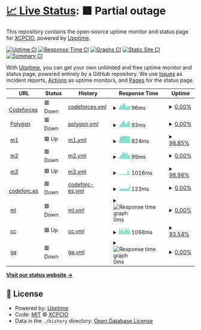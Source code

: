 # [📈 Live Status](https://codeforces.uptime.xcpcio.com): <!--live status--> **🟧 Partial outage**

This repository contains the open-source uptime monitor and status page for [XCPCIO](https://xcpcio.com), powered by [Upptime](https://github.com/upptime/upptime).

[![Uptime CI](https://github.com/XCPCIO/codeforces.uptime/workflows/Uptime%20CI/badge.svg)](https://github.com/XCPCIO/codeforces.uptime/actions?query=workflow%3A%22Uptime+CI%22)
[![Response Time CI](https://github.com/XCPCIO/codeforces.uptime/workflows/Response%20Time%20CI/badge.svg)](https://github.com/XCPCIO/codeforces.uptime/actions?query=workflow%3A%22Response+Time+CI%22)
[![Graphs CI](https://github.com/XCPCIO/codeforces.uptime/workflows/Graphs%20CI/badge.svg)](https://github.com/XCPCIO/codeforces.uptime/actions?query=workflow%3A%22Graphs+CI%22)
[![Static Site CI](https://github.com/XCPCIO/codeforces.uptime/workflows/Static%20Site%20CI/badge.svg)](https://github.com/XCPCIO/codeforces.uptime/actions?query=workflow%3A%22Static+Site+CI%22)
[![Summary CI](https://github.com/XCPCIO/codeforces.uptime/workflows/Summary%20CI/badge.svg)](https://github.com/XCPCIO/codeforces.uptime/actions?query=workflow%3A%22Summary+CI%22)

With [Upptime](https://upptime.js.org), you can get your own unlimited and free uptime monitor and status page, powered entirely by a GitHub repository. We use [Issues](https://github.com/XCPCIO/codeforces.uptime/issues) as incident reports, [Actions](https://github.com/XCPCIO/codeforces.uptime/actions) as uptime monitors, and [Pages](https://codeforces.uptime.xcpcio.com) for the status page.

<!--start: status pages-->
<!-- This summary is generated by Upptime (https://github.com/upptime/upptime) -->
<!-- Do not edit this manually, your changes will be overwritten -->
<!-- prettier-ignore -->
| URL | Status | History | Response Time | Uptime |
| --- | ------ | ------- | ------------- | ------ |
| <img alt="" src="https://icons.duckduckgo.com/ip3/codeforces.com.ico" height="13"> [Codeforces](https://codeforces.com) | 🟥 Down | [codeforces.yml](https://github.com/xcpcio/codeforces.uptime/commits/HEAD/history/codeforces.yml) | <details><summary><img alt="Response time graph" src="./graphs/codeforces/response-time-week.png" height="20"> 96ms</summary><br><a href="https://codeforces.uptime.xcpcio.com/history/codeforces"><img alt="Response time 348" src="https://img.shields.io/endpoint?url=https%3A%2F%2Fraw.githubusercontent.com%2Fxcpcio%2Fcodeforces.uptime%2FHEAD%2Fapi%2Fcodeforces%2Fresponse-time.json"></a><br><a href="https://codeforces.uptime.xcpcio.com/history/codeforces"><img alt="24-hour response time 72" src="https://img.shields.io/endpoint?url=https%3A%2F%2Fraw.githubusercontent.com%2Fxcpcio%2Fcodeforces.uptime%2FHEAD%2Fapi%2Fcodeforces%2Fresponse-time-day.json"></a><br><a href="https://codeforces.uptime.xcpcio.com/history/codeforces"><img alt="7-day response time 96" src="https://img.shields.io/endpoint?url=https%3A%2F%2Fraw.githubusercontent.com%2Fxcpcio%2Fcodeforces.uptime%2FHEAD%2Fapi%2Fcodeforces%2Fresponse-time-week.json"></a><br><a href="https://codeforces.uptime.xcpcio.com/history/codeforces"><img alt="30-day response time 102" src="https://img.shields.io/endpoint?url=https%3A%2F%2Fraw.githubusercontent.com%2Fxcpcio%2Fcodeforces.uptime%2FHEAD%2Fapi%2Fcodeforces%2Fresponse-time-month.json"></a><br><a href="https://codeforces.uptime.xcpcio.com/history/codeforces"><img alt="1-year response time 306" src="https://img.shields.io/endpoint?url=https%3A%2F%2Fraw.githubusercontent.com%2Fxcpcio%2Fcodeforces.uptime%2FHEAD%2Fapi%2Fcodeforces%2Fresponse-time-year.json"></a></details> | <details><summary><a href="https://codeforces.uptime.xcpcio.com/history/codeforces">0.00%</a></summary><a href="https://codeforces.uptime.xcpcio.com/history/codeforces"><img alt="All-time uptime 82.93%" src="https://img.shields.io/endpoint?url=https%3A%2F%2Fraw.githubusercontent.com%2Fxcpcio%2Fcodeforces.uptime%2FHEAD%2Fapi%2Fcodeforces%2Fuptime.json"></a><br><a href="https://codeforces.uptime.xcpcio.com/history/codeforces"><img alt="24-hour uptime 0.00%" src="https://img.shields.io/endpoint?url=https%3A%2F%2Fraw.githubusercontent.com%2Fxcpcio%2Fcodeforces.uptime%2FHEAD%2Fapi%2Fcodeforces%2Fuptime-day.json"></a><br><a href="https://codeforces.uptime.xcpcio.com/history/codeforces"><img alt="7-day uptime 0.00%" src="https://img.shields.io/endpoint?url=https%3A%2F%2Fraw.githubusercontent.com%2Fxcpcio%2Fcodeforces.uptime%2FHEAD%2Fapi%2Fcodeforces%2Fuptime-week.json"></a><br><a href="https://codeforces.uptime.xcpcio.com/history/codeforces"><img alt="30-day uptime 0.00%" src="https://img.shields.io/endpoint?url=https%3A%2F%2Fraw.githubusercontent.com%2Fxcpcio%2Fcodeforces.uptime%2FHEAD%2Fapi%2Fcodeforces%2Fuptime-month.json"></a><br><a href="https://codeforces.uptime.xcpcio.com/history/codeforces"><img alt="1-year uptime 29.12%" src="https://img.shields.io/endpoint?url=https%3A%2F%2Fraw.githubusercontent.com%2Fxcpcio%2Fcodeforces.uptime%2FHEAD%2Fapi%2Fcodeforces%2Fuptime-year.json"></a></details>
| <img alt="" src="https://icons.duckduckgo.com/ip3/polygon.codeforces.com.ico" height="13"> [Polygon](https://polygon.codeforces.com) | 🟥 Down | [polygon.yml](https://github.com/xcpcio/codeforces.uptime/commits/HEAD/history/polygon.yml) | <details><summary><img alt="Response time graph" src="./graphs/polygon/response-time-week.png" height="20"> 93ms</summary><br><a href="https://codeforces.uptime.xcpcio.com/history/polygon"><img alt="Response time 1064" src="https://img.shields.io/endpoint?url=https%3A%2F%2Fraw.githubusercontent.com%2Fxcpcio%2Fcodeforces.uptime%2FHEAD%2Fapi%2Fpolygon%2Fresponse-time.json"></a><br><a href="https://codeforces.uptime.xcpcio.com/history/polygon"><img alt="24-hour response time 87" src="https://img.shields.io/endpoint?url=https%3A%2F%2Fraw.githubusercontent.com%2Fxcpcio%2Fcodeforces.uptime%2FHEAD%2Fapi%2Fpolygon%2Fresponse-time-day.json"></a><br><a href="https://codeforces.uptime.xcpcio.com/history/polygon"><img alt="7-day response time 93" src="https://img.shields.io/endpoint?url=https%3A%2F%2Fraw.githubusercontent.com%2Fxcpcio%2Fcodeforces.uptime%2FHEAD%2Fapi%2Fpolygon%2Fresponse-time-week.json"></a><br><a href="https://codeforces.uptime.xcpcio.com/history/polygon"><img alt="30-day response time 96" src="https://img.shields.io/endpoint?url=https%3A%2F%2Fraw.githubusercontent.com%2Fxcpcio%2Fcodeforces.uptime%2FHEAD%2Fapi%2Fpolygon%2Fresponse-time-month.json"></a><br><a href="https://codeforces.uptime.xcpcio.com/history/polygon"><img alt="1-year response time 1117" src="https://img.shields.io/endpoint?url=https%3A%2F%2Fraw.githubusercontent.com%2Fxcpcio%2Fcodeforces.uptime%2FHEAD%2Fapi%2Fpolygon%2Fresponse-time-year.json"></a></details> | <details><summary><a href="https://codeforces.uptime.xcpcio.com/history/polygon">0.00%</a></summary><a href="https://codeforces.uptime.xcpcio.com/history/polygon"><img alt="All-time uptime 89.83%" src="https://img.shields.io/endpoint?url=https%3A%2F%2Fraw.githubusercontent.com%2Fxcpcio%2Fcodeforces.uptime%2FHEAD%2Fapi%2Fpolygon%2Fuptime.json"></a><br><a href="https://codeforces.uptime.xcpcio.com/history/polygon"><img alt="24-hour uptime 0.00%" src="https://img.shields.io/endpoint?url=https%3A%2F%2Fraw.githubusercontent.com%2Fxcpcio%2Fcodeforces.uptime%2FHEAD%2Fapi%2Fpolygon%2Fuptime-day.json"></a><br><a href="https://codeforces.uptime.xcpcio.com/history/polygon"><img alt="7-day uptime 0.00%" src="https://img.shields.io/endpoint?url=https%3A%2F%2Fraw.githubusercontent.com%2Fxcpcio%2Fcodeforces.uptime%2FHEAD%2Fapi%2Fpolygon%2Fuptime-week.json"></a><br><a href="https://codeforces.uptime.xcpcio.com/history/polygon"><img alt="30-day uptime 0.00%" src="https://img.shields.io/endpoint?url=https%3A%2F%2Fraw.githubusercontent.com%2Fxcpcio%2Fcodeforces.uptime%2FHEAD%2Fapi%2Fpolygon%2Fuptime-month.json"></a><br><a href="https://codeforces.uptime.xcpcio.com/history/polygon"><img alt="1-year uptime 56.67%" src="https://img.shields.io/endpoint?url=https%3A%2F%2Fraw.githubusercontent.com%2Fxcpcio%2Fcodeforces.uptime%2FHEAD%2Fapi%2Fpolygon%2Fuptime-year.json"></a></details>
| <img alt="" src="https://icons.duckduckgo.com/ip3/m1.codeforces.com.ico" height="13"> [m1](https://m1.codeforces.com) | 🟩 Up | [m1.yml](https://github.com/xcpcio/codeforces.uptime/commits/HEAD/history/m1.yml) | <details><summary><img alt="Response time graph" src="./graphs/m1/response-time-week.png" height="20"> 824ms</summary><br><a href="https://codeforces.uptime.xcpcio.com/history/m1"><img alt="Response time 847" src="https://img.shields.io/endpoint?url=https%3A%2F%2Fraw.githubusercontent.com%2Fxcpcio%2Fcodeforces.uptime%2FHEAD%2Fapi%2Fm1%2Fresponse-time.json"></a><br><a href="https://codeforces.uptime.xcpcio.com/history/m1"><img alt="24-hour response time 826" src="https://img.shields.io/endpoint?url=https%3A%2F%2Fraw.githubusercontent.com%2Fxcpcio%2Fcodeforces.uptime%2FHEAD%2Fapi%2Fm1%2Fresponse-time-day.json"></a><br><a href="https://codeforces.uptime.xcpcio.com/history/m1"><img alt="7-day response time 824" src="https://img.shields.io/endpoint?url=https%3A%2F%2Fraw.githubusercontent.com%2Fxcpcio%2Fcodeforces.uptime%2FHEAD%2Fapi%2Fm1%2Fresponse-time-week.json"></a><br><a href="https://codeforces.uptime.xcpcio.com/history/m1"><img alt="30-day response time 868" src="https://img.shields.io/endpoint?url=https%3A%2F%2Fraw.githubusercontent.com%2Fxcpcio%2Fcodeforces.uptime%2FHEAD%2Fapi%2Fm1%2Fresponse-time-month.json"></a><br><a href="https://codeforces.uptime.xcpcio.com/history/m1"><img alt="1-year response time 863" src="https://img.shields.io/endpoint?url=https%3A%2F%2Fraw.githubusercontent.com%2Fxcpcio%2Fcodeforces.uptime%2FHEAD%2Fapi%2Fm1%2Fresponse-time-year.json"></a></details> | <details><summary><a href="https://codeforces.uptime.xcpcio.com/history/m1">98.85%</a></summary><a href="https://codeforces.uptime.xcpcio.com/history/m1"><img alt="All-time uptime 99.45%" src="https://img.shields.io/endpoint?url=https%3A%2F%2Fraw.githubusercontent.com%2Fxcpcio%2Fcodeforces.uptime%2FHEAD%2Fapi%2Fm1%2Fuptime.json"></a><br><a href="https://codeforces.uptime.xcpcio.com/history/m1"><img alt="24-hour uptime 100.00%" src="https://img.shields.io/endpoint?url=https%3A%2F%2Fraw.githubusercontent.com%2Fxcpcio%2Fcodeforces.uptime%2FHEAD%2Fapi%2Fm1%2Fuptime-day.json"></a><br><a href="https://codeforces.uptime.xcpcio.com/history/m1"><img alt="7-day uptime 98.85%" src="https://img.shields.io/endpoint?url=https%3A%2F%2Fraw.githubusercontent.com%2Fxcpcio%2Fcodeforces.uptime%2FHEAD%2Fapi%2Fm1%2Fuptime-week.json"></a><br><a href="https://codeforces.uptime.xcpcio.com/history/m1"><img alt="30-day uptime 98.94%" src="https://img.shields.io/endpoint?url=https%3A%2F%2Fraw.githubusercontent.com%2Fxcpcio%2Fcodeforces.uptime%2FHEAD%2Fapi%2Fm1%2Fuptime-month.json"></a><br><a href="https://codeforces.uptime.xcpcio.com/history/m1"><img alt="1-year uptime 98.78%" src="https://img.shields.io/endpoint?url=https%3A%2F%2Fraw.githubusercontent.com%2Fxcpcio%2Fcodeforces.uptime%2FHEAD%2Fapi%2Fm1%2Fuptime-year.json"></a></details>
| <img alt="" src="https://icons.duckduckgo.com/ip3/m2.codeforces.com.ico" height="13"> [m2](https://m2.codeforces.com) | 🟥 Down | [m2.yml](https://github.com/xcpcio/codeforces.uptime/commits/HEAD/history/m2.yml) | <details><summary><img alt="Response time graph" src="./graphs/m2/response-time-week.png" height="20"> 99ms</summary><br><a href="https://codeforces.uptime.xcpcio.com/history/m2"><img alt="Response time 232" src="https://img.shields.io/endpoint?url=https%3A%2F%2Fraw.githubusercontent.com%2Fxcpcio%2Fcodeforces.uptime%2FHEAD%2Fapi%2Fm2%2Fresponse-time.json"></a><br><a href="https://codeforces.uptime.xcpcio.com/history/m2"><img alt="24-hour response time 82" src="https://img.shields.io/endpoint?url=https%3A%2F%2Fraw.githubusercontent.com%2Fxcpcio%2Fcodeforces.uptime%2FHEAD%2Fapi%2Fm2%2Fresponse-time-day.json"></a><br><a href="https://codeforces.uptime.xcpcio.com/history/m2"><img alt="7-day response time 99" src="https://img.shields.io/endpoint?url=https%3A%2F%2Fraw.githubusercontent.com%2Fxcpcio%2Fcodeforces.uptime%2FHEAD%2Fapi%2Fm2%2Fresponse-time-week.json"></a><br><a href="https://codeforces.uptime.xcpcio.com/history/m2"><img alt="30-day response time 97" src="https://img.shields.io/endpoint?url=https%3A%2F%2Fraw.githubusercontent.com%2Fxcpcio%2Fcodeforces.uptime%2FHEAD%2Fapi%2Fm2%2Fresponse-time-month.json"></a><br><a href="https://codeforces.uptime.xcpcio.com/history/m2"><img alt="1-year response time 197" src="https://img.shields.io/endpoint?url=https%3A%2F%2Fraw.githubusercontent.com%2Fxcpcio%2Fcodeforces.uptime%2FHEAD%2Fapi%2Fm2%2Fresponse-time-year.json"></a></details> | <details><summary><a href="https://codeforces.uptime.xcpcio.com/history/m2">0.00%</a></summary><a href="https://codeforces.uptime.xcpcio.com/history/m2"><img alt="All-time uptime 83.11%" src="https://img.shields.io/endpoint?url=https%3A%2F%2Fraw.githubusercontent.com%2Fxcpcio%2Fcodeforces.uptime%2FHEAD%2Fapi%2Fm2%2Fuptime.json"></a><br><a href="https://codeforces.uptime.xcpcio.com/history/m2"><img alt="24-hour uptime 0.00%" src="https://img.shields.io/endpoint?url=https%3A%2F%2Fraw.githubusercontent.com%2Fxcpcio%2Fcodeforces.uptime%2FHEAD%2Fapi%2Fm2%2Fuptime-day.json"></a><br><a href="https://codeforces.uptime.xcpcio.com/history/m2"><img alt="7-day uptime 0.00%" src="https://img.shields.io/endpoint?url=https%3A%2F%2Fraw.githubusercontent.com%2Fxcpcio%2Fcodeforces.uptime%2FHEAD%2Fapi%2Fm2%2Fuptime-week.json"></a><br><a href="https://codeforces.uptime.xcpcio.com/history/m2"><img alt="30-day uptime 0.00%" src="https://img.shields.io/endpoint?url=https%3A%2F%2Fraw.githubusercontent.com%2Fxcpcio%2Fcodeforces.uptime%2FHEAD%2Fapi%2Fm2%2Fuptime-month.json"></a><br><a href="https://codeforces.uptime.xcpcio.com/history/m2"><img alt="1-year uptime 29.13%" src="https://img.shields.io/endpoint?url=https%3A%2F%2Fraw.githubusercontent.com%2Fxcpcio%2Fcodeforces.uptime%2FHEAD%2Fapi%2Fm2%2Fuptime-year.json"></a></details>
| <img alt="" src="https://icons.duckduckgo.com/ip3/m3.codeforces.com.ico" height="13"> [m3](https://m3.codeforces.com) | 🟩 Up | [m3.yml](https://github.com/xcpcio/codeforces.uptime/commits/HEAD/history/m3.yml) | <details><summary><img alt="Response time graph" src="./graphs/m3/response-time-week.png" height="20"> 1016ms</summary><br><a href="https://codeforces.uptime.xcpcio.com/history/m3"><img alt="Response time 726" src="https://img.shields.io/endpoint?url=https%3A%2F%2Fraw.githubusercontent.com%2Fxcpcio%2Fcodeforces.uptime%2FHEAD%2Fapi%2Fm3%2Fresponse-time.json"></a><br><a href="https://codeforces.uptime.xcpcio.com/history/m3"><img alt="24-hour response time 633" src="https://img.shields.io/endpoint?url=https%3A%2F%2Fraw.githubusercontent.com%2Fxcpcio%2Fcodeforces.uptime%2FHEAD%2Fapi%2Fm3%2Fresponse-time-day.json"></a><br><a href="https://codeforces.uptime.xcpcio.com/history/m3"><img alt="7-day response time 1016" src="https://img.shields.io/endpoint?url=https%3A%2F%2Fraw.githubusercontent.com%2Fxcpcio%2Fcodeforces.uptime%2FHEAD%2Fapi%2Fm3%2Fresponse-time-week.json"></a><br><a href="https://codeforces.uptime.xcpcio.com/history/m3"><img alt="30-day response time 735" src="https://img.shields.io/endpoint?url=https%3A%2F%2Fraw.githubusercontent.com%2Fxcpcio%2Fcodeforces.uptime%2FHEAD%2Fapi%2Fm3%2Fresponse-time-month.json"></a><br><a href="https://codeforces.uptime.xcpcio.com/history/m3"><img alt="1-year response time 709" src="https://img.shields.io/endpoint?url=https%3A%2F%2Fraw.githubusercontent.com%2Fxcpcio%2Fcodeforces.uptime%2FHEAD%2Fapi%2Fm3%2Fresponse-time-year.json"></a></details> | <details><summary><a href="https://codeforces.uptime.xcpcio.com/history/m3">98.96%</a></summary><a href="https://codeforces.uptime.xcpcio.com/history/m3"><img alt="All-time uptime 99.38%" src="https://img.shields.io/endpoint?url=https%3A%2F%2Fraw.githubusercontent.com%2Fxcpcio%2Fcodeforces.uptime%2FHEAD%2Fapi%2Fm3%2Fuptime.json"></a><br><a href="https://codeforces.uptime.xcpcio.com/history/m3"><img alt="24-hour uptime 100.00%" src="https://img.shields.io/endpoint?url=https%3A%2F%2Fraw.githubusercontent.com%2Fxcpcio%2Fcodeforces.uptime%2FHEAD%2Fapi%2Fm3%2Fuptime-day.json"></a><br><a href="https://codeforces.uptime.xcpcio.com/history/m3"><img alt="7-day uptime 98.96%" src="https://img.shields.io/endpoint?url=https%3A%2F%2Fraw.githubusercontent.com%2Fxcpcio%2Fcodeforces.uptime%2FHEAD%2Fapi%2Fm3%2Fuptime-week.json"></a><br><a href="https://codeforces.uptime.xcpcio.com/history/m3"><img alt="30-day uptime 98.23%" src="https://img.shields.io/endpoint?url=https%3A%2F%2Fraw.githubusercontent.com%2Fxcpcio%2Fcodeforces.uptime%2FHEAD%2Fapi%2Fm3%2Fuptime-month.json"></a><br><a href="https://codeforces.uptime.xcpcio.com/history/m3"><img alt="1-year uptime 99.11%" src="https://img.shields.io/endpoint?url=https%3A%2F%2Fraw.githubusercontent.com%2Fxcpcio%2Fcodeforces.uptime%2FHEAD%2Fapi%2Fm3%2Fuptime-year.json"></a></details>
| <img alt="" src="https://icons.duckduckgo.com/ip3/codeforc.es.ico" height="13"> [codeforc.es](https://codeforc.es) | 🟥 Down | [codeforc-es.yml](https://github.com/xcpcio/codeforces.uptime/commits/HEAD/history/codeforc-es.yml) | <details><summary><img alt="Response time graph" src="./graphs/codeforc-es/response-time-week.png" height="20"> 122ms</summary><br><a href="https://codeforces.uptime.xcpcio.com/history/codeforc-es"><img alt="Response time 119" src="https://img.shields.io/endpoint?url=https%3A%2F%2Fraw.githubusercontent.com%2Fxcpcio%2Fcodeforces.uptime%2FHEAD%2Fapi%2Fcodeforc-es%2Fresponse-time.json"></a><br><a href="https://codeforces.uptime.xcpcio.com/history/codeforc-es"><img alt="24-hour response time 291" src="https://img.shields.io/endpoint?url=https%3A%2F%2Fraw.githubusercontent.com%2Fxcpcio%2Fcodeforces.uptime%2FHEAD%2Fapi%2Fcodeforc-es%2Fresponse-time-day.json"></a><br><a href="https://codeforces.uptime.xcpcio.com/history/codeforc-es"><img alt="7-day response time 122" src="https://img.shields.io/endpoint?url=https%3A%2F%2Fraw.githubusercontent.com%2Fxcpcio%2Fcodeforces.uptime%2FHEAD%2Fapi%2Fcodeforc-es%2Fresponse-time-week.json"></a><br><a href="https://codeforces.uptime.xcpcio.com/history/codeforc-es"><img alt="30-day response time 109" src="https://img.shields.io/endpoint?url=https%3A%2F%2Fraw.githubusercontent.com%2Fxcpcio%2Fcodeforces.uptime%2FHEAD%2Fapi%2Fcodeforc-es%2Fresponse-time-month.json"></a><br><a href="https://codeforces.uptime.xcpcio.com/history/codeforc-es"><img alt="1-year response time 125" src="https://img.shields.io/endpoint?url=https%3A%2F%2Fraw.githubusercontent.com%2Fxcpcio%2Fcodeforces.uptime%2FHEAD%2Fapi%2Fcodeforc-es%2Fresponse-time-year.json"></a></details> | <details><summary><a href="https://codeforces.uptime.xcpcio.com/history/codeforc-es">0.00%</a></summary><a href="https://codeforces.uptime.xcpcio.com/history/codeforc-es"><img alt="All-time uptime 3.00%" src="https://img.shields.io/endpoint?url=https%3A%2F%2Fraw.githubusercontent.com%2Fxcpcio%2Fcodeforces.uptime%2FHEAD%2Fapi%2Fcodeforc-es%2Fuptime.json"></a><br><a href="https://codeforces.uptime.xcpcio.com/history/codeforc-es"><img alt="24-hour uptime 0.00%" src="https://img.shields.io/endpoint?url=https%3A%2F%2Fraw.githubusercontent.com%2Fxcpcio%2Fcodeforces.uptime%2FHEAD%2Fapi%2Fcodeforc-es%2Fuptime-day.json"></a><br><a href="https://codeforces.uptime.xcpcio.com/history/codeforc-es"><img alt="7-day uptime 0.00%" src="https://img.shields.io/endpoint?url=https%3A%2F%2Fraw.githubusercontent.com%2Fxcpcio%2Fcodeforces.uptime%2FHEAD%2Fapi%2Fcodeforc-es%2Fuptime-week.json"></a><br><a href="https://codeforces.uptime.xcpcio.com/history/codeforc-es"><img alt="30-day uptime 0.00%" src="https://img.shields.io/endpoint?url=https%3A%2F%2Fraw.githubusercontent.com%2Fxcpcio%2Fcodeforces.uptime%2FHEAD%2Fapi%2Fcodeforc-es%2Fuptime-month.json"></a><br><a href="https://codeforces.uptime.xcpcio.com/history/codeforc-es"><img alt="1-year uptime 0.00%" src="https://img.shields.io/endpoint?url=https%3A%2F%2Fraw.githubusercontent.com%2Fxcpcio%2Fcodeforces.uptime%2FHEAD%2Fapi%2Fcodeforc-es%2Fuptime-year.json"></a></details>
| <img alt="" src="https://icons.duckduckgo.com/ip3/codeforces.ml.ico" height="13"> [ml](https://codeforces.ml) | 🟥 Down | [ml.yml](https://github.com/xcpcio/codeforces.uptime/commits/HEAD/history/ml.yml) | <details><summary><img alt="Response time graph" src="./graphs/ml/response-time-week.png" height="20"> 0ms</summary><br><a href="https://codeforces.uptime.xcpcio.com/history/ml"><img alt="Response time 0" src="https://img.shields.io/endpoint?url=https%3A%2F%2Fraw.githubusercontent.com%2Fxcpcio%2Fcodeforces.uptime%2FHEAD%2Fapi%2Fml%2Fresponse-time.json"></a><br><a href="https://codeforces.uptime.xcpcio.com/history/ml"><img alt="24-hour response time 0" src="https://img.shields.io/endpoint?url=https%3A%2F%2Fraw.githubusercontent.com%2Fxcpcio%2Fcodeforces.uptime%2FHEAD%2Fapi%2Fml%2Fresponse-time-day.json"></a><br><a href="https://codeforces.uptime.xcpcio.com/history/ml"><img alt="7-day response time 0" src="https://img.shields.io/endpoint?url=https%3A%2F%2Fraw.githubusercontent.com%2Fxcpcio%2Fcodeforces.uptime%2FHEAD%2Fapi%2Fml%2Fresponse-time-week.json"></a><br><a href="https://codeforces.uptime.xcpcio.com/history/ml"><img alt="30-day response time 0" src="https://img.shields.io/endpoint?url=https%3A%2F%2Fraw.githubusercontent.com%2Fxcpcio%2Fcodeforces.uptime%2FHEAD%2Fapi%2Fml%2Fresponse-time-month.json"></a><br><a href="https://codeforces.uptime.xcpcio.com/history/ml"><img alt="1-year response time 0" src="https://img.shields.io/endpoint?url=https%3A%2F%2Fraw.githubusercontent.com%2Fxcpcio%2Fcodeforces.uptime%2FHEAD%2Fapi%2Fml%2Fresponse-time-year.json"></a></details> | <details><summary><a href="https://codeforces.uptime.xcpcio.com/history/ml">0.00%</a></summary><a href="https://codeforces.uptime.xcpcio.com/history/ml"><img alt="All-time uptime 57.91%" src="https://img.shields.io/endpoint?url=https%3A%2F%2Fraw.githubusercontent.com%2Fxcpcio%2Fcodeforces.uptime%2FHEAD%2Fapi%2Fml%2Fuptime.json"></a><br><a href="https://codeforces.uptime.xcpcio.com/history/ml"><img alt="24-hour uptime 0.00%" src="https://img.shields.io/endpoint?url=https%3A%2F%2Fraw.githubusercontent.com%2Fxcpcio%2Fcodeforces.uptime%2FHEAD%2Fapi%2Fml%2Fuptime-day.json"></a><br><a href="https://codeforces.uptime.xcpcio.com/history/ml"><img alt="7-day uptime 0.00%" src="https://img.shields.io/endpoint?url=https%3A%2F%2Fraw.githubusercontent.com%2Fxcpcio%2Fcodeforces.uptime%2FHEAD%2Fapi%2Fml%2Fuptime-week.json"></a><br><a href="https://codeforces.uptime.xcpcio.com/history/ml"><img alt="30-day uptime 0.00%" src="https://img.shields.io/endpoint?url=https%3A%2F%2Fraw.githubusercontent.com%2Fxcpcio%2Fcodeforces.uptime%2FHEAD%2Fapi%2Fml%2Fuptime-month.json"></a><br><a href="https://codeforces.uptime.xcpcio.com/history/ml"><img alt="1-year uptime 0.00%" src="https://img.shields.io/endpoint?url=https%3A%2F%2Fraw.githubusercontent.com%2Fxcpcio%2Fcodeforces.uptime%2FHEAD%2Fapi%2Fml%2Fuptime-year.json"></a></details>
| <img alt="" src="https://icons.duckduckgo.com/ip3/codeforces.cc.ico" height="13"> [cc](https://codeforces.cc) | 🟩 Up | [cc.yml](https://github.com/xcpcio/codeforces.uptime/commits/HEAD/history/cc.yml) | <details><summary><img alt="Response time graph" src="./graphs/cc/response-time-week.png" height="20"> 1068ms</summary><br><a href="https://codeforces.uptime.xcpcio.com/history/cc"><img alt="Response time 1046" src="https://img.shields.io/endpoint?url=https%3A%2F%2Fraw.githubusercontent.com%2Fxcpcio%2Fcodeforces.uptime%2FHEAD%2Fapi%2Fcc%2Fresponse-time.json"></a><br><a href="https://codeforces.uptime.xcpcio.com/history/cc"><img alt="24-hour response time 1081" src="https://img.shields.io/endpoint?url=https%3A%2F%2Fraw.githubusercontent.com%2Fxcpcio%2Fcodeforces.uptime%2FHEAD%2Fapi%2Fcc%2Fresponse-time-day.json"></a><br><a href="https://codeforces.uptime.xcpcio.com/history/cc"><img alt="7-day response time 1068" src="https://img.shields.io/endpoint?url=https%3A%2F%2Fraw.githubusercontent.com%2Fxcpcio%2Fcodeforces.uptime%2FHEAD%2Fapi%2Fcc%2Fresponse-time-week.json"></a><br><a href="https://codeforces.uptime.xcpcio.com/history/cc"><img alt="30-day response time 1069" src="https://img.shields.io/endpoint?url=https%3A%2F%2Fraw.githubusercontent.com%2Fxcpcio%2Fcodeforces.uptime%2FHEAD%2Fapi%2Fcc%2Fresponse-time-month.json"></a><br><a href="https://codeforces.uptime.xcpcio.com/history/cc"><img alt="1-year response time 1083" src="https://img.shields.io/endpoint?url=https%3A%2F%2Fraw.githubusercontent.com%2Fxcpcio%2Fcodeforces.uptime%2FHEAD%2Fapi%2Fcc%2Fresponse-time-year.json"></a></details> | <details><summary><a href="https://codeforces.uptime.xcpcio.com/history/cc">93.54%</a></summary><a href="https://codeforces.uptime.xcpcio.com/history/cc"><img alt="All-time uptime 99.85%" src="https://img.shields.io/endpoint?url=https%3A%2F%2Fraw.githubusercontent.com%2Fxcpcio%2Fcodeforces.uptime%2FHEAD%2Fapi%2Fcc%2Fuptime.json"></a><br><a href="https://codeforces.uptime.xcpcio.com/history/cc"><img alt="24-hour uptime 92.38%" src="https://img.shields.io/endpoint?url=https%3A%2F%2Fraw.githubusercontent.com%2Fxcpcio%2Fcodeforces.uptime%2FHEAD%2Fapi%2Fcc%2Fuptime-day.json"></a><br><a href="https://codeforces.uptime.xcpcio.com/history/cc"><img alt="7-day uptime 93.54%" src="https://img.shields.io/endpoint?url=https%3A%2F%2Fraw.githubusercontent.com%2Fxcpcio%2Fcodeforces.uptime%2FHEAD%2Fapi%2Fcc%2Fuptime-week.json"></a><br><a href="https://codeforces.uptime.xcpcio.com/history/cc"><img alt="30-day uptime 92.85%" src="https://img.shields.io/endpoint?url=https%3A%2F%2Fraw.githubusercontent.com%2Fxcpcio%2Fcodeforces.uptime%2FHEAD%2Fapi%2Fcc%2Fuptime-month.json"></a><br><a href="https://codeforces.uptime.xcpcio.com/history/cc"><img alt="1-year uptime 99.37%" src="https://img.shields.io/endpoint?url=https%3A%2F%2Fraw.githubusercontent.com%2Fxcpcio%2Fcodeforces.uptime%2FHEAD%2Fapi%2Fcc%2Fuptime-year.json"></a></details>
| <img alt="" src="https://icons.duckduckgo.com/ip3/codeforces.ga.ico" height="13"> [ga](https://codeforces.ga) | 🟥 Down | [ga.yml](https://github.com/xcpcio/codeforces.uptime/commits/HEAD/history/ga.yml) | <details><summary><img alt="Response time graph" src="./graphs/ga/response-time-week.png" height="20"> 0ms</summary><br><a href="https://codeforces.uptime.xcpcio.com/history/ga"><img alt="Response time 0" src="https://img.shields.io/endpoint?url=https%3A%2F%2Fraw.githubusercontent.com%2Fxcpcio%2Fcodeforces.uptime%2FHEAD%2Fapi%2Fga%2Fresponse-time.json"></a><br><a href="https://codeforces.uptime.xcpcio.com/history/ga"><img alt="24-hour response time 0" src="https://img.shields.io/endpoint?url=https%3A%2F%2Fraw.githubusercontent.com%2Fxcpcio%2Fcodeforces.uptime%2FHEAD%2Fapi%2Fga%2Fresponse-time-day.json"></a><br><a href="https://codeforces.uptime.xcpcio.com/history/ga"><img alt="7-day response time 0" src="https://img.shields.io/endpoint?url=https%3A%2F%2Fraw.githubusercontent.com%2Fxcpcio%2Fcodeforces.uptime%2FHEAD%2Fapi%2Fga%2Fresponse-time-week.json"></a><br><a href="https://codeforces.uptime.xcpcio.com/history/ga"><img alt="30-day response time 0" src="https://img.shields.io/endpoint?url=https%3A%2F%2Fraw.githubusercontent.com%2Fxcpcio%2Fcodeforces.uptime%2FHEAD%2Fapi%2Fga%2Fresponse-time-month.json"></a><br><a href="https://codeforces.uptime.xcpcio.com/history/ga"><img alt="1-year response time 0" src="https://img.shields.io/endpoint?url=https%3A%2F%2Fraw.githubusercontent.com%2Fxcpcio%2Fcodeforces.uptime%2FHEAD%2Fapi%2Fga%2Fresponse-time-year.json"></a></details> | <details><summary><a href="https://codeforces.uptime.xcpcio.com/history/ga">0.00%</a></summary><a href="https://codeforces.uptime.xcpcio.com/history/ga"><img alt="All-time uptime 31.30%" src="https://img.shields.io/endpoint?url=https%3A%2F%2Fraw.githubusercontent.com%2Fxcpcio%2Fcodeforces.uptime%2FHEAD%2Fapi%2Fga%2Fuptime.json"></a><br><a href="https://codeforces.uptime.xcpcio.com/history/ga"><img alt="24-hour uptime 0.00%" src="https://img.shields.io/endpoint?url=https%3A%2F%2Fraw.githubusercontent.com%2Fxcpcio%2Fcodeforces.uptime%2FHEAD%2Fapi%2Fga%2Fuptime-day.json"></a><br><a href="https://codeforces.uptime.xcpcio.com/history/ga"><img alt="7-day uptime 0.00%" src="https://img.shields.io/endpoint?url=https%3A%2F%2Fraw.githubusercontent.com%2Fxcpcio%2Fcodeforces.uptime%2FHEAD%2Fapi%2Fga%2Fuptime-week.json"></a><br><a href="https://codeforces.uptime.xcpcio.com/history/ga"><img alt="30-day uptime 0.00%" src="https://img.shields.io/endpoint?url=https%3A%2F%2Fraw.githubusercontent.com%2Fxcpcio%2Fcodeforces.uptime%2FHEAD%2Fapi%2Fga%2Fuptime-month.json"></a><br><a href="https://codeforces.uptime.xcpcio.com/history/ga"><img alt="1-year uptime 0.00%" src="https://img.shields.io/endpoint?url=https%3A%2F%2Fraw.githubusercontent.com%2Fxcpcio%2Fcodeforces.uptime%2FHEAD%2Fapi%2Fga%2Fuptime-year.json"></a></details>

<!--end: status pages-->

[**Visit our status website →**](https://codeforces.uptime.xcpcio.com)

## 📄 License

- Powered by: [Upptime](https://github.com/upptime/upptime)
- Code: [MIT](./LICENSE) © [XCPCIO](https://xcpcio.com)
- Data in the `./history` directory: [Open Database License](https://opendatacommons.org/licenses/odbl/1-0/)

